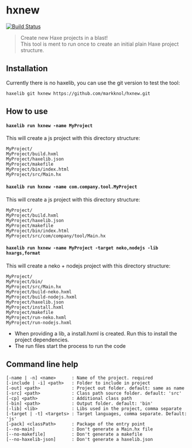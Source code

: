 # hxnew

[![Build Status](https://travis-ci.org/markknol/hxnew.svg?branch=master)](https://travis-ci.org/markknol/hxnew)

> Create new Haxe projects in a blast!  
> This tool is ment to run once to create an initial plain Haxe project structure.

## Installation

Currently there is no haxelib, you can use the git version to test the tool:

```
haxelib git hxnew https://github.com/markknol/hxnew.git
```

## How to use 

#### `haxelib run hxnew -name MyProject`

This will create a js project with this directory structure:

```
MyProject/
MyProject/build.hxml
MyProject/haxelib.json
MyProject/makefile
MyProject/bin/index.html
MyProject/src/Main.hx
```

#### `haxelib run hxnew -name com.company.tool.MyProject`

This will create a js project with this directory structure:

```
MyProject/
MyProject/build.hxml
MyProject/haxelib.json
MyProject/makefile
MyProject/bin/index.html
MyProject/src/com/company/tool/Main.hx
```

#### `haxelib run hxnew -name MyProject -target neko,nodejs -lib hxargs,format`

This will create a neko + nodejs project with this directory structure:

```
MyProject/
MyProject/bin/
MyProject/src/Main.hx
MyProject/build-neko.hxml
MyProject/build-nodejs.hxml
MyProject/haxelib.json
MyProject/install.hxml
MyProject/makefile
MyProject/run-neko.hxml
MyProject/run-nodejs.hxml
```

* When providing a lib, a install.hxml is created. Run this to install the project dependencies.
* The run files start the process to run the code


## Command line help

```
[-name | -n] <name>      : Name of the project. required
[-include | -i] <path>   : Folder to include in project
[-out] <path>            : Project out folder. default: same as name
[-src] <path>            : Class path source folder. default: 'src'
[-cp] <path>             : Additional class path
[-bin] <path>            : Output folder. default: 'bin'
[-lib] <lib>             : Libs used in the project, comma separate
[-target | -t] <targets> : Target languages, comma separate. Default: 'js'
[-pack] <classPath>      : Package of the entry point
[--no-main]              : Don't generate a Main.hx file
[--no-makefile]          : Don't generate a makefile
[--no-haxelib-json]      : Don't generate a haxelib.json
```
